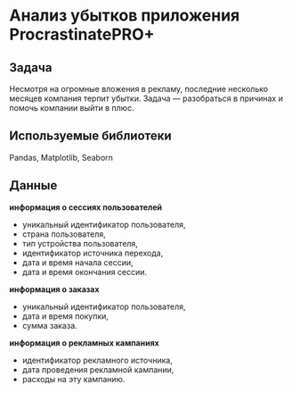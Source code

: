 # Анализ убытков приложения ProcrastinatePRO+


## Задача 
Несмотря на огромные вложения в рекламу, последние несколько месяцев компания терпит убытки. Задача — разобраться в причинах и помочь компании выйти в плюс.

## Используемые библиотеки
Pandas, Matplotlib, Seaborn

## Данные

**информация о сессиях пользователей**
- уникальный идентификатор пользователя,
- страна пользователя,
- тип устройства пользователя,
- идентификатор источника перехода,
- дата и время начала сессии,
- дата и время окончания сессии.

**информация о заказах**
- уникальный идентификатор пользователя,
- дата и время покупки,
- сумма заказа.

**информация о рекламных кампаниях**
- идентификатор рекламного источника,
- дата проведения рекламной кампании,
- расходы на эту кампанию.

